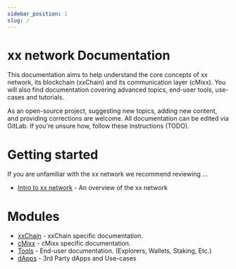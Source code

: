 ```yaml
---
sidebar_position: 1
slug: /
---
```


# xx network Documentation

This documentation aims to help understand the core concepts of xx network, its blockchain (xxChain) and its communication layer (cMixx). You will also find documentation covering advanced topics, end-user tools, use-cases and tutorials.

As an open-source project, suggesting new topics, adding new content, and providing corrections are welcome. All documentation can be edited via GitLab. If you're unsure how, follow these instructions (TODO).

# Getting started

If you are unfamiliar with the xx network we recommend reviewing ...

 * [Intro to xx network](overview/xxnetwork.md) - An overview of the xx network

# Modules

 * [xxChain](xxchain/xxchain.md) - xxChain specific documentation.
 * [cMixx](cmixx/cmixx.md) - cMixx specific documentation.
 * [Tools](tools/) - End-user documentation. (Explorers, Wallets, Staking, Etc.)
 * [dApps](dapps/intro.md) - 3rd Party dApps and Use-cases
